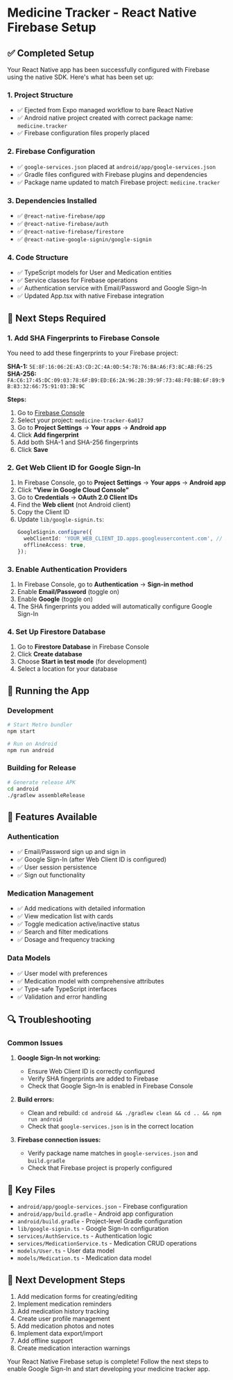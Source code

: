 # Medicine Tracker - React Native Firebase Setup

## ✅ Completed Setup

Your React Native app has been successfully configured with Firebase using the native SDK. Here's what has been set up:

### 1. Project Structure
- ✅ Ejected from Expo managed workflow to bare React Native
- ✅ Android native project created with correct package name: `medicine.tracker`
- ✅ Firebase configuration files properly placed

### 2. Firebase Configuration
- ✅ `google-services.json` placed at `android/app/google-services.json`
- ✅ Gradle files configured with Firebase plugins and dependencies
- ✅ Package name updated to match Firebase project: `medicine.tracker`

### 3. Dependencies Installed
- ✅ `@react-native-firebase/app`
- ✅ `@react-native-firebase/auth`
- ✅ `@react-native-firebase/firestore`
- ✅ `@react-native-google-signin/google-signin`

### 4. Code Structure
- ✅ TypeScript models for User and Medication entities
- ✅ Service classes for Firebase operations
- ✅ Authentication service with Email/Password and Google Sign-In
- ✅ Updated App.tsx with native Firebase integration

## 🔧 Next Steps Required

### 1. Add SHA Fingerprints to Firebase Console
You need to add these fingerprints to your Firebase project:

**SHA-1:** `5E:8F:16:06:2E:A3:CD:2C:4A:0D:54:78:76:BA:A6:F3:8C:AB:F6:25`
**SHA-256:** `FA:C6:17:45:DC:09:03:78:6F:B9:ED:E6:2A:96:2B:39:9F:73:48:F0:BB:6F:89:9B:83:32:66:75:91:03:3B:9C`

**Steps:**
1. Go to [Firebase Console](https://console.firebase.google.com/)
2. Select your project: `medicine-tracker-6a017`
3. Go to **Project Settings** → **Your apps** → **Android app**
4. Click **Add fingerprint**
5. Add both SHA-1 and SHA-256 fingerprints
6. Click **Save**

### 2. Get Web Client ID for Google Sign-In
1. In Firebase Console, go to **Project Settings** → **Your apps** → **Android app**
2. Click **"View in Google Cloud Console"**
3. Go to **Credentials** → **OAuth 2.0 Client IDs**
4. Find the **Web client** (not Android client)
5. Copy the Client ID
6. Update `lib/google-signin.ts`:
   ```typescript
   GoogleSignin.configure({
     webClientId: 'YOUR_WEB_CLIENT_ID.apps.googleusercontent.com', // Replace this
     offlineAccess: true,
   });
   ```

### 3. Enable Authentication Providers
1. In Firebase Console, go to **Authentication** → **Sign-in method**
2. Enable **Email/Password** (toggle on)
3. Enable **Google** (toggle on)
4. The SHA fingerprints you added will automatically configure Google Sign-In

### 4. Set Up Firestore Database
1. Go to **Firestore Database** in Firebase Console
2. Click **Create database**
3. Choose **Start in test mode** (for development)
4. Select a location for your database

## 🚀 Running the App

### Development
```bash
# Start Metro bundler
npm start

# Run on Android
npm run android
```

### Building for Release
```bash
# Generate release APK
cd android
./gradlew assembleRelease
```

## 📱 Features Available

### Authentication
- ✅ Email/Password sign up and sign in
- ✅ Google Sign-In (after Web Client ID is configured)
- ✅ User session persistence
- ✅ Sign out functionality

### Medication Management
- ✅ Add medications with detailed information
- ✅ View medication list with cards
- ✅ Toggle medication active/inactive status
- ✅ Search and filter medications
- ✅ Dosage and frequency tracking

### Data Models
- ✅ User model with preferences
- ✅ Medication model with comprehensive attributes
- ✅ Type-safe TypeScript interfaces
- ✅ Validation and error handling

## 🔍 Troubleshooting

### Common Issues

1. **Google Sign-In not working:**
   - Ensure Web Client ID is correctly configured
   - Verify SHA fingerprints are added to Firebase
   - Check that Google Sign-In is enabled in Firebase Console

2. **Build errors:**
   - Clean and rebuild: `cd android && ./gradlew clean && cd .. && npm run android`
   - Check that `google-services.json` is in the correct location

3. **Firebase connection issues:**
   - Verify package name matches in `google-services.json` and `build.gradle`
   - Check that Firebase project is properly configured

## 📁 Key Files

- `android/app/google-services.json` - Firebase configuration
- `android/app/build.gradle` - Android app configuration
- `android/build.gradle` - Project-level Gradle configuration
- `lib/google-signin.ts` - Google Sign-In configuration
- `services/AuthService.ts` - Authentication logic
- `services/MedicationService.ts` - Medication CRUD operations
- `models/User.ts` - User data model
- `models/Medication.ts` - Medication data model

## 🎯 Next Development Steps

1. Add medication forms for creating/editing
2. Implement medication reminders
3. Add medication history tracking
4. Create user profile management
5. Add medication photos and notes
6. Implement data export/import
7. Add offline support
8. Create medication interaction warnings

Your React Native Firebase setup is complete! Follow the next steps to enable Google Sign-In and start developing your medicine tracker app.
